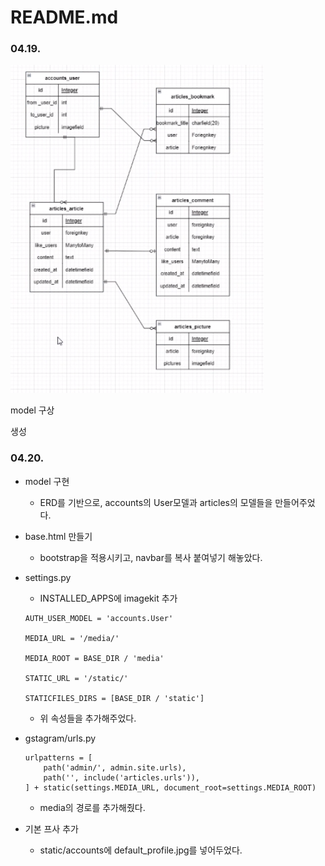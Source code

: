 # README.md

### 04.19.

![img](README.assets/unknown.png) 

model 구상

생성

### 04.20.

- model 구현

  - ERD를 기반으로, accounts의 User모델과 articles의 모델들을 만들어주었다.

- base.html 만들기

  - bootstrap을 적용시키고, navbar를 복사 붙여넣기 해놓았다.

- settings.py

  - INSTALLED_APPS에 imagekit 추가

  ```
  AUTH_USER_MODEL = 'accounts.User'
  
  MEDIA_URL = '/media/'
  
  MEDIA_ROOT = BASE_DIR / 'media'
  
  STATIC_URL = '/static/'
  
  STATICFILES_DIRS = [BASE_DIR / 'static']
  ```

  - 위 속성들을 추가해주었다.

- gstagram/urls.py

  ```
  urlpatterns = [
      path('admin/', admin.site.urls),
      path('', include('articles.urls')),
  ] + static(settings.MEDIA_URL, document_root=settings.MEDIA_ROOT)
  ```

  - media의 경로를 추가해줬다.

- 기본 프사 추가

  - static/accounts에 default_profile.jpg를 넣어두었다.
